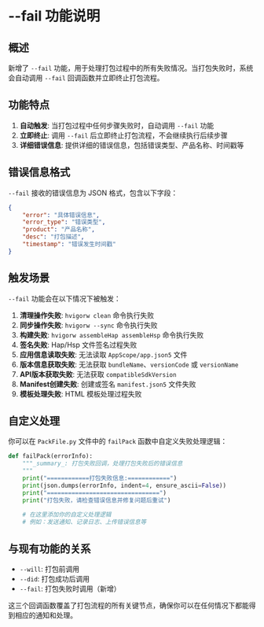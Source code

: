 # --fail 功能说明

## 概述

新增了 `--fail` 功能，用于处理打包过程中的所有失败情况。当打包失败时，系统会自动调用 `--fail` 回调函数并立即终止打包流程。

## 功能特点

1. **自动触发**: 当打包过程中任何步骤失败时，自动调用 `--fail` 功能
2. **立即终止**: 调用 `--fail` 后立即终止打包流程，不会继续执行后续步骤
3. **详细错误信息**: 提供详细的错误信息，包括错误类型、产品名称、时间戳等

## 错误信息格式

`--fail` 接收的错误信息为 JSON 格式，包含以下字段：

```json
{
    "error": "具体错误信息",
    "error_type": "错误类型",
    "product": "产品名称",
    "desc": "打包描述",
    "timestamp": "错误发生时间戳"
}
```

## 触发场景

`--fail` 功能会在以下情况下被触发：

1. **清理操作失败**: `hvigorw clean` 命令执行失败
2. **同步操作失败**: `hvigorw --sync` 命令执行失败
3. **构建失败**: `hvigorw assembleHap assembleHsp` 命令执行失败
4. **签名失败**: Hap/Hsp 文件签名过程失败
5. **应用信息读取失败**: 无法读取 `AppScope/app.json5` 文件
6. **版本信息获取失败**: 无法获取 `bundleName`、`versionCode` 或 `versionName`
7. **API版本获取失败**: 无法获取 `compatibleSdkVersion`
8. **Manifest创建失败**: 创建或签名 `manifest.json5` 文件失败
9. **模板处理失败**: HTML 模板处理过程失败

## 自定义处理

你可以在 `PackFile.py` 文件中的 `failPack` 函数中自定义失败处理逻辑：

```python
def failPack(errorInfo):
    """_summary_: 打包失败回调，处理打包失败后的错误信息
    """
    print("============打包失败信息:============")
    print(json.dumps(errorInfo, indent=4, ensure_ascii=False))
    print("================================")
    print("打包失败，请检查错误信息并修复问题后重试")
    
    # 在这里添加你的自定义处理逻辑
    # 例如：发送通知、记录日志、上传错误信息等
```

## 与现有功能的关系

- `--will`: 打包前调用
- `--did`: 打包成功后调用  
- `--fail`: 打包失败时调用（新增）

这三个回调函数覆盖了打包流程的所有关键节点，确保你可以在任何情况下都能得到相应的通知和处理。